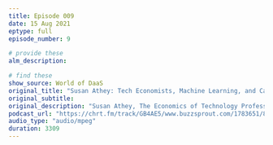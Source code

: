 ```yaml
---
title: Episode 009
date: 15 Aug 2021
eptype: full
episode_number: 9

# provide these
alm_description: 

# find these
show_source: World of DaaS
original_title: "Susan Athey: Tech Economists, Machine Learning, and Causation"
original_subtitle: 
original_description: "Susan Athey, The Economics of Technology Professor at Stanford&apos;s Graduate Business School, talks with <em>World of DaaS</em> host Auren Hoffman. Susan serves as the Founding Director at Stanford&apos;s Golub Capital Social Impact Lab, using technology and social science to improve the effectiveness of social sector organizations, and is a Research Associate at the National Bureau of Economic Research. Athey was the first Chief Economist at Microsoft. She&apos;s also on the Board of Directors of Expedia, Lending Club, Ripple, Rover, Turo, and more. Susan and Auren dive into the role of tech economists, machine learning, and causal inference."
podcast_url: "https://chrt.fm/track/GB4AE5/www.buzzsprout.com/1783651/8941499-susan-athey-tech-economists-machine-learning-and-causation.mp3"
audio_type: "audio/mpeg"
duration: 3309
---
```

